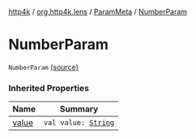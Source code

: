 [http4k](../../index.md) / [org.http4k.lens](../index.md) / [ParamMeta](index.md) / [NumberParam](./-number-param.md)

# NumberParam

`NumberParam` [(source)](https://github.com/http4k/http4k/blob/master/http4k-core/src/main/kotlin/org/http4k/lens/ParamMeta.kt#L9)

### Inherited Properties

| Name | Summary |
|---|---|
| [value](value.md) | `val value: `[`String`](https://kotlinlang.org/api/latest/jvm/stdlib/kotlin/-string/index.html) |
